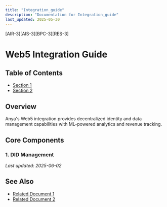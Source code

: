 ```yaml
---
title: "Integration_guide"
description: "Documentation for Integration_guide"
last_updated: 2025-05-30
---
```

[AIR-3][AIS-3][BPC-3][RES-3]


<!-- markdownlint-disable MD013 line-length -->

# Web5 Integration Guide

## Table of Contents

- [Section 1](#section-1)
- [Section 2](#section-2)


## Overview
Anya's Web5 integration provides decentralized identity and data management capabilities with ML-powered analytics and revenue tracking.

## Core Components

### 1. DID Management

*Last updated: 2025-06-02*

## See Also

- [Related Document 1](../INSTALLATION.md)
- [Related Document 2](../../INSTALLATION_REVIEW.md)
